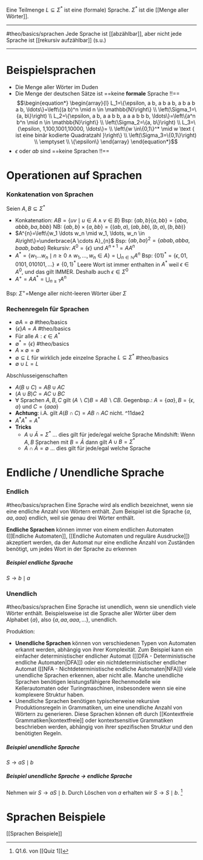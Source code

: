 Eine Teilmenge $L \subseteq \Sigma^{*}$ ist eine (formale) Sprache.
$\Sigma^{*}$ ist die [[Menge aller Wörter]].


____
#theo/basics/sprachen
Jede Sprache ist [[abzählbar]], aber nicht jede Sprache ist [[rekursiv aufzählbar]] (s.u.)
____

# Beispielsprachen
- Die Menge aller Wörter im Duden
- Die Menge der deutschen Sätze ist ==keine **formale** Sprache !!==
$$\begin{equation*}
\begin{array}{l}
L_1=\{\epsilon, a b, a b a b, a b a b a b, \ldots\}=\left\{(a b)^n \mid n \in \mathbb{N}\right\} \\
\left(\Sigma_1=\{a, b\}\right) \\
L_2=\{\epsilon, a b, a a b b, a a a b b b, \ldots\}=\left\{a^n b^n \mid n \in \mathbb{N}\right\} \\
\left(\Sigma_2=\{a, b\}\right) \\
L_3=\{\epsilon, 1,100,1001,10000, \ldots\}= \\
\left\{w \in\{0,1\}^* \mid w \text { ist eine binär kodierte Quadratzahl }\right\} \\
\left(\Sigma_3=\{0,1\}\right) \\
\emptyset \\
\{\epsilon\}
\end{array}
\end{equation*}$$
- $\epsilon$ oder $ab$ sind ==keine Sprachen !!==



# Operationen auf Sprachen
### Konkatenation von Sprachen
Seien $A, B \subseteq \Sigma^*$
- Konkatenation: $A B=\{u v \mid u \in A \wedge v \in B\}$
	Bsp: $\{a b, b\}\{a, b b\}=\{a b a, a b b b, b a, b b b\}$
	NB: $\{a b, b\} \times\{a, b b\}=\{(a b, a),(a b, b b),(b, a),(b, b b)\}$
- $A^{n}=\left\{w_1 \ldots w_n \mid w_1, \ldots, w_n \in A\right\}=\underbrace{A \cdots A}_{n}$
	Bsp: $\{a b, b a\}^2=\{a b a b, a b b a, b a a b, b a b a\}$
	Rekursiv: $A^0=\{\epsilon\}$ und $A^{n+1}=A A^n$
- $A^{*}=\left\{w_1 \ldots w_n \mid n \geq 0 \wedge w_1, \ldots, w_n \in A\right\}=\bigcup_{n \in \mathbb{N}} A^n$
	Bsp: $\{01\}^*=\{\epsilon, 01,0101,010101, \ldots\} \neq\{0,1\}^*$
	Leere Wort ist immer enthalten in $A^*$
	weil $\epsilon \in A^0$, und das gilt IMMER. Deshalb auch $\epsilon \in \Sigma^0$ 
- $A^{+}=A A^*=\bigcup_{n \geq 1} A^n$

Bsp: $\Sigma^{+}=$Menge aller nicht-leeren Wörter über $\Sigma$

### Rechenregeln für Sprachen
- $\emptyset A=\emptyset$ #theo/basics
- $\{\epsilon\} A=A$ #theo/basics
- Für alle $A: \epsilon \in A^*$
- $\emptyset^*=\{\epsilon\}$ #theo/basics 
- $A \times \emptyset = \emptyset$ 
- $\emptyset \subseteq L$ für wirklich jede einzelne Sprache $L \subseteq \Sigma^*$ #theo/basics
- $\emptyset \cup L = L$


Abschlusseigenschaften
- $A(B \cup C)=A B \cup A C$
- $(A \cup B) C=A C \cup B C$
- $\forall$ Sprachen $A, B, C$ gilt $(A \backslash C) B=A B \backslash C B$. Gegenbsp.: $A=\{a a\}, B=\{\epsilon, a\}$ und $C=\{a a a\}$
- **Achtung**: i.A. gilt $A(B \cap C)=A B \cap A C$ nicht. ^11dae2
- $A^{*} A^{*}=A^{*}$
- **Tricks**
	- $A \cup \bar{A} = \Sigma^*$ ... dies gilt für jede/egal welche Sprache
		Mindshift: Wenn $A,B$ Sprachen mit $B=\bar{A}$ dann gilt $A \cup B = \Sigma^*$
	- $A \cap \bar{A} = \emptyset$ ... dies gilt für jede/egal welche Sprache




# Endliche / Unendliche Sprache
### Endlich
#theo/basics/sprachen 
Eine Sprache wird als endlich bezeichnet, wenn sie eine endliche Anzahl von Wörtern enthält. Zum Beispiel ist die Sprache $\{a, a a, a a a\}$ endlich, weil sie genau drei Wörter enthält.

**Endliche Sprachen** können immer von einem endlichen Automaten ([[Endliche Automaten]], [[Endliche Automaten und reguläre Ausdrucke]]) akzeptiert werden, da der Automat nur eine endliche Anzahl von Zuständen benötigt, um jedes Wort in der Sprache zu erkennen

##### Beispiel endliche Sprache
$S \rightarrow  b \mid a$

### Unendlich
#theo/basics/sprachen 
Eine Sprache ist unendlich, wenn sie unendlich viele Wörter enthält. Beispielsweise ist die Sprache aller Wörter über dem Alphabet $\{a\}$, also $\{a, a a, a a a, \ldots\}$, unendlich.



Produktion:
- **Unendliche Sprachen** können von verschiedenen Typen von Automaten erkannt werden, abhängig von ihrer Komplexität. Zum Beispiel kann ein einfacher deterministischer endlicher Automat ([[DFA - Deterministische endliche Automaten|DFA]]) oder ein nichtdeterministischer endlicher Automat ([[NFA - Nichtdeterministische endliche Automaten|NFA]]) viele unendliche Sprachen erkennen, aber nicht alle. Manche unendliche Sprachen benötigen leistungsfähigere Rechenmodelle wie Kellerautomaten oder Turingmaschinen, insbesondere wenn sie eine komplexere Struktur haben.
- Unendliche Sprachen benötigen typischerweise rekursive Produktionsregeln in Grammatiken, um eine unendliche Anzahl von Wörtern zu generieren. Diese Sprachen können oft durch [[Kontextfreie Grammatiken|kontextfreie]] oder kontextsensitive Grammatiken beschrieben werden, abhängig von ihrer spezifischen Struktur und den benötigten Regeln.

##### Beispiel unendliche Sprache
$S \rightarrow a S \mid b$

##### Beispiel unendliche Sprache -> endliche Sprache
Nehmen wir $S \rightarrow a S \mid b$. Durch Löschen von $a$ erhalten wir $S \rightarrow S \mid b$. [^1]





# Sprachen Beispiele
[[Sprachen Beispiele]]


[^1]: Q1.6. von [[Quiz 1]]